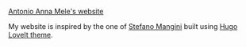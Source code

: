 [Antonio Anna Mele's website](https://antonioannamele.web.app/)

My website is inspired by the one of [Stefano Mangini](https://github.com/stfnmangini/sm_personal) built using [Hugo](https://gohugo.io/) [LoveIt theme](https://hugoloveit.com/).  

